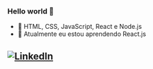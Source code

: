 ### Hello world 👋

- 🔭 HTML, CSS, JavaScript, React e Node.js
- 🌱 Atualmente eu estou aprendendo React.js

## [![LinkedIn](https://img.shields.io/badge/-LinkedIn-blue?style=flat&logo=Linkedin&logoColor=white)](https://www.linkedin.com/in/otaviogonzaga/)
<!--
**OtavioGonzaga/OtavioGonzaga** is a ✨ _special_ ✨ repository because its `README.md` (this file) appears on your GitHub profile.

Here are some ideas to get you started:

- 🔭 I’m currently working on ...
- 🌱 I’m currently learning ...
- 👯 I’m looking to collaborate on ...
- 🤔 I’m looking for help with ...
- 💬 Ask me about ...
- 📫 How to reach me: ...
- 😄 Pronouns: ...
- ⚡ Fun fact: ...
-->
